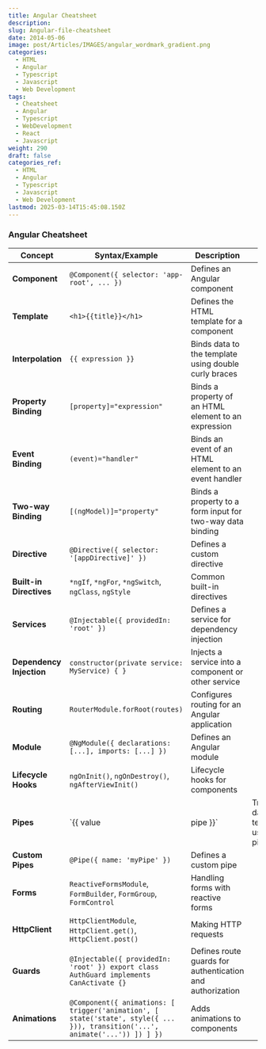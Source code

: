 ```yaml
---
title: Angular Cheatsheet
description: 
slug: Angular-file-cheatsheet
date: 2014-05-06
image: post/Articles/IMAGES/angular_wordmark_gradient.png
categories:
  - HTML
  - Angular
  - Typescript
  - Javascript
  - Web Development
tags:
  - Cheatsheet
  - Angular
  - Typescript
  - WebDevelopment
  - React
  - Javascript
weight: 290
draft: false
categories_ref:
  - HTML
  - Angular
  - Typescript
  - Javascript
  - Web Development
lastmod: 2025-03-14T15:45:08.150Z
---
```

### Angular Cheatsheet

| **Concept**              | **Syntax/Example**                                                                                                            | **Description**                                           |                                          |
| ------------------------ | ----------------------------------------------------------------------------------------------------------------------------- | --------------------------------------------------------- | ---------------------------------------- |
| **Component**            | `@Component({ selector: 'app-root', ... })`                                                                                   | Defines an Angular component                              |                                          |
| **Template**             | `<h1>{{title}}</h1>`                                                                                                          | Defines the HTML template for a component                 |                                          |
| **Interpolation**        | `{{ expression }}`                                                                                                            | Binds data to the template using double curly braces      |                                          |
| **Property Binding**     | `[property]="expression"`                                                                                                     | Binds a property of an HTML element to an expression      |                                          |
| **Event Binding**        | `(event)="handler"`                                                                                                           | Binds an event of an HTML element to an event handler     |                                          |
| **Two-way Binding**      | `[(ngModel)]="property"`                                                                                                      | Binds a property to a form input for two-way data binding |                                          |
| **Directive**            | `@Directive({ selector: '[appDirective]' })`                                                                                  | Defines a custom directive                                |                                          |
| **Built-in Directives**  | `*ngIf`, `*ngFor`, `*ngSwitch`, `ngClass`, `ngStyle`                                                                          | Common built-in directives                                |                                          |
| **Services**             | `@Injectable({ providedIn: 'root' })`                                                                                         | Defines a service for dependency injection                |                                          |
| **Dependency Injection** | `constructor(private service: MyService) { }`                                                                                 | Injects a service into a component or other service       |                                          |
| **Routing**              | `RouterModule.forRoot(routes)`                                                                                                | Configures routing for an Angular application             |                                          |
| **Module**               | `@NgModule({ declarations: [...], imports: [...] })`                                                                          | Defines an Angular module                                 |                                          |
| **Lifecycle Hooks**      | `ngOnInit()`, `ngOnDestroy()`, `ngAfterViewInit()`                                                                            | Lifecycle hooks for components                            |                                          |
| **Pipes**                | \`{{ value                                                                                                                    | pipe }}\`                                                 | Transforms data in templates using pipes |
| **Custom Pipes**         | `@Pipe({ name: 'myPipe' })`                                                                                                   | Defines a custom pipe                                     |                                          |
| **Forms**                | `ReactiveFormsModule`, `FormBuilder`, `FormGroup`, `FormControl`                                                              | Handling forms with reactive forms                        |                                          |
| **HttpClient**           | `HttpClientModule`, `HttpClient.get()`, `HttpClient.post()`                                                                   | Making HTTP requests                                      |                                          |
| **Guards**               | `@Injectable({ providedIn: 'root' }) export class AuthGuard implements CanActivate {}`                                        | Defines route guards for authentication and authorization |                                          |
| **Animations**           | `@Component({ animations: [ trigger('animation', [ state('state', style({ ... })), transition('...', animate('...')) ]) ] })` | Adds animations to components                             |                                          |
